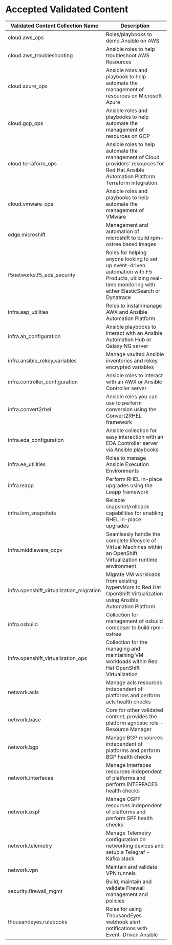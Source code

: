 # Accepted Validated Content

| Validated Content Collection Name  | Description |
| ------------- | ------------- |
| cloud.aws_ops | Roles/playbooks to demo Ansible on AWS  |
| cloud.aws_troubleshooting  | Ansible roles to help troubleshoot AWS Resources  |
| cloud.azure_ops | Ansible roles and playbook to help automate the management of resources on Microsoft Azure |
| cloud.gcp_ops | Ansible roles and playbooks to help automate the management of resources on GCP |
| cloud.terraform_ops | Ansible roles to help automate the management of Cloud providers' resources for Red Hat Ansible Automation Platform Terraform integration. |
| cloud.vmware_ops | Ansible roles and playbooks to help automate the management of VMware
| edge.microshift | Management and automation of microshift to build rpm-ostree based images |
| f5networks.f5_eda_security| Roles for helping anyone looking to set up event-driven automation with F5 Products, utilizing real-time monitoring with either ElasticSearch or Dynatrace  |
| infra.aap_utilities | Roles to install/manage AWX and Ansible Automation Platform  |
| infra.ah_configuration | Ansible playbooks to interact with an Ansible Automation Hub or Galaxy NG server  |
| infra.ansible_rekey_variables | Manage vaulted Ansible inventories and rekey encrypted variables |
| infra.controller_configuration | Ansible roles to interact with an AWX or Ansible Controller server  |
| infra.convert2rhel | Ansible roles you can use to perform conversion using the Convert2RHEL framework |
| infra.eda_configuration | Ansible collection for easy interaction with an EDA Controller server via Ansible playbooks |
| infra.ee_utilities | Roles to manage Ansible Execution Environments  |
| infra.leapp | Perform RHEL in-place upgrades using the Leapp framework  |
| infra.lvm_snapshots | Reliable snapshot/rollback capabilities for enabling RHEL in-place upgrades  |
| infra.middleware_ocpv | Seamlessly handle the complete lifecycle of Virtual Machines within an OpenShift Virtualization runtime environment  |
| infra.openshift_virtualization_migration | Migrate VM workloads from existing hypervisors to Red Hat OpenShift Virtualization using Ansible Automation Platform   |
| infra.osbuild | Collection for management of osbuild composer to build rpm-ostree  |
| infra.openshift_virtualization_ops | Collection for the managing and maintaining VM workloads within Red Hat OpenShift Virtualization |
| network.acls | Manage acls resources independent of platforms and perform acls health checks |
| network.base | Core for other validated content; provides the platform agnostic role - Resource Manager  |
| network.bgp | Manage BGP resources independent of platforms and perform BGP health checks  |
| network.interfaces | Manage Interfaces resources independent of platforms and perform INTERFACES health checks  |
| network.ospf | Manage OSPF resources independent of platforms and perform SPF health checks  |
| network.telemetry | Manage Telemetry configuration on networking devices and setup a Telegraf - Kafka stack  |
| network.vpn | Maintain and validate VPN tunnels  |
| security.firewall_mgmt | Build, maintain and validate Firewall management and policies  |
| thousandeyes.rulebooks | Roles for using ThousandEyes webhook alert notifications with Event-Driven Ansible  |
